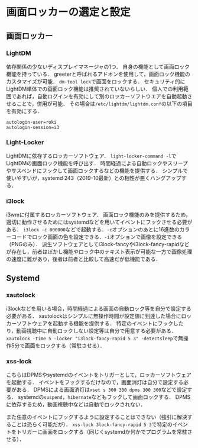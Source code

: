 # 画面ロッカーの選定と設定

## 画面ロッカー
### LightDM
依存関係の少ないディスプレイマネージャの1つ．
自身の機能として画面ロック機能を持っている．
greeterと呼ばれるアドオンを使用して，画面ロック機能のカスタマイズが可能．
`dm-tool lock`で画面をロックする．
セキュリティ的にLightDM単体での画面ロック機能は推奨されていないらしい．
個人での利用範囲であれば，自動ログインを有効にして別のロッカーソフトウエアを自動起動させることで，併用が可能．
その場合は`/etc/lightdm/lightdm.conf`の以下の項目を有効にする．
```
autologin-user=roki
autologin-session=i3
```

### Light-Locker
LightDMに依存するロッカーソフトウェア．
`light-locker-command -l`でLightDMの画面ロック機能を呼び出す．
時間経過による自動ロックやスリープやサスペンドにフックして画面ロックするなどの機能を提供する．
シンプルで使いやすいが，systemd 243（2019-10最新）との相性が悪くハングアップする．

### i3lock
i3wmに付属するロッカーソフトウェア．
画面ロック機能のみを提供するため，適切に動作させるためにはsystemdなどを用いてイベントにフックさせる必要がある．
`i3lock -c 000000`などで起動する．`-c`オプションのあとに16進数のカラーコードでロック画面の色を設定できる．`-i`オプションで画像を設定できる（PNGのみ）．
派生ソフトウェアとしてi3lock-fancyやi3lock-fancy-rapidなどが存在し，前者はぼかし機能やロック中のテキスト表示が可能な一方で画像処理の速度に難があり，後者は前者と比較して高速だが低機能である．


## Systemd
### xautolock
i3lockなどを用いる場合，時間経過による画面の自動ロック等を自分で設定する必要がある．
xautolockはシンプルに無操作時間が設定値に到達した場合にロッカーソフトウェアを起動する機能を提供する．
特定のイベントにフックしたり，動画視聴中に自動ロックしない設定等は自分で用意する必要がある．
`xautolock -time 5 -locker "i3lock-fancy-rapid 5 3" -detectsleep`で無操作5分で画面をロックする（常駐させる）．

### xss-lock
こちらはDPMSやsystemdのイベントをトリガーとして，ロッカーソフトウェアを起動する．
イベントをフックするだけなので，画面消灯は自分で設定する必要がある．
DPMSによる画面消灯は`xset s 300 300 dpms 300 300`などで設定する．
systemdの`suspend`，`hibernate`などもフックして画面ロックする．
DPMSに依存するため，動画視聴中などは自動でロックされない．

また任意のイベントにフックするように設定することはできない（強引に解決することは恐らく可能だが）．
`xss-lock 3lock-fancy-rapid 5 3`で特定のイベントをトリガーに画面をロックする（同じくsystemdか何かでプログラムを常駐させる）．
